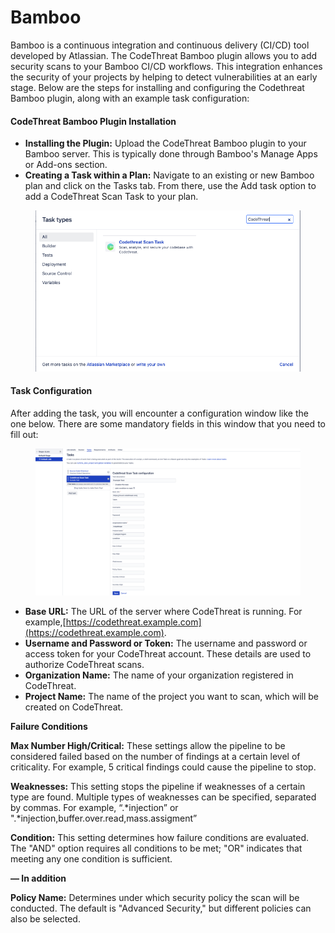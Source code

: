 # Bamboo

Bamboo is a continuous integration and continuous delivery (CI/CD) tool developed by Atlassian. The CodeThreat Bamboo plugin allows you to add security scans to your Bamboo CI/CD workflows. This integration enhances the security of your projects by helping to detect vulnerabilities at an early stage. Below are the steps for installing and configuring the Codethreat Bamboo plugin, along with an example task configuration:



#### **CodeThreat Bamboo Plugin Installation**

* **Installing the Plugin:** Upload the CodeThreat Bamboo plugin to your Bamboo server. This is typically done through Bamboo's Manage Apps or Add-ons section.
* **Creating a Task within a Plan:** Navigate to an existing or new Bamboo plan and click on the Tasks tab. From there, use the Add task option to add a CodeThreat Scan Task to your plan.

<figure><img src="../../.gitbook/assets/image (5).png" alt=""><figcaption></figcaption></figure>

#### **Task Configuration**

After adding the task, you will encounter a configuration window like the one below. There are some mandatory fields in this window that you need to fill out:

<figure><img src="../../.gitbook/assets/image (6).png" alt=""><figcaption></figcaption></figure>

* **Base URL:** The URL of the server where CodeThreat is running. For example,[https://codethreat.example.com](https://codethreat.example.com).
* **Username and Password or Token:** The username and password or access token for your CodeThreat account. These details are used to authorize CodeThreat scans.
* **Organization Name:** The name of your organization registered in CodeThreat.
* **Project Name:** The name of the project you want to scan, which will be created on CodeThreat.

**Failure Conditions**

**Max Number High/Critical:** These settings allow the pipeline to be considered failed based on the number of findings at a certain level of criticality. For example, 5 critical findings could cause the pipeline to stop.

**Weaknesses:** This setting stops the pipeline if weaknesses of a certain type are found. Multiple types of weaknesses can be specified, separated by commas. For example, “.\*injection” or ".\*injection,buffer.over.read,mass.assigment”

**Condition:** This setting determines how failure conditions are evaluated. The "AND" option requires all conditions to be met; "OR" indicates that meeting any one condition is sufficient.

**— In addition**

**Policy Name:** Determines under which security policy the scan will be conducted. The default is "Advanced Security," but different policies can also be selected.
